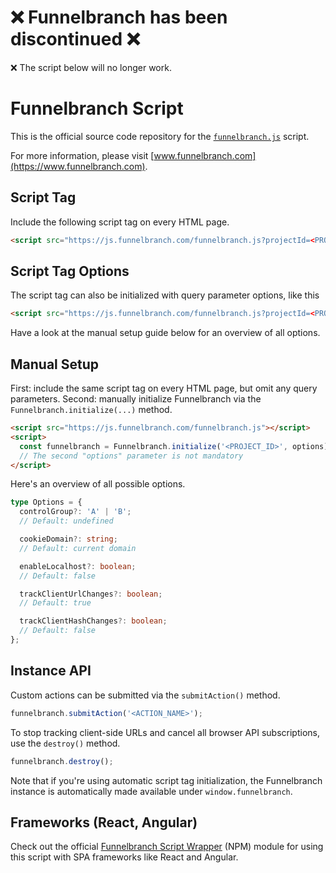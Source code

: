 # ❌ Funnelbranch has been discontinued ❌

❌ The script below will no longer work.

# Funnelbranch Script

This is the official source code repository for the [`funnelbranch.js`](https://js.funnelbranch.com/funnelbranch.js) script.

For more information, please visit [www.funnelbranch.com](https://www.funnelbranch.com).

## Script Tag

Include the following script tag on every HTML page.

```html
<script src="https://js.funnelbranch.com/funnelbranch.js?projectId=<PROJECT_ID>"></script>
```

## Script Tag Options

The script tag can also be initialized with query parameter options, like this

```html
<script src="https://js.funnelbranch.com/funnelbranch.js?projectId=<PROJECT_ID>&cookieDomain=<COOKIE_DOMAIN>&enableLocalhost=true"></script>
```

Have a look at the manual setup guide below for an overview of all options.

## Manual Setup

First: include the same script tag on every HTML page, but omit any query parameters.
Second: manually initialize Funnelbranch via the `Funnelbranch.initialize(...)` method.

```html
<script src="https://js.funnelbranch.com/funnelbranch.js"></script>
<script>
  const funnelbranch = Funnelbranch.initialize('<PROJECT_ID>', options);
  // The second "options" parameter is not mandatory
</script>
```

Here's an overview of all possible options.

```ts
type Options = {
  controlGroup?: 'A' | 'B';
  // Default: undefined

  cookieDomain?: string;
  // Default: current domain

  enableLocalhost?: boolean;
  // Default: false

  trackClientUrlChanges?: boolean;
  // Default: true

  trackClientHashChanges?: boolean;
  // Default: false
};
```

## Instance API

Custom actions can be submitted via the `submitAction()` method.

```ts
funnelbranch.submitAction('<ACTION_NAME>');
```

To stop tracking client-side URLs and cancel all browser API subscriptions, use the `destroy()` method.

```ts
funnelbranch.destroy();
```

Note that if you're using automatic script tag initialization,
the Funnelbranch instance is automatically made available under `window.funnelbranch`.

## Frameworks (React, Angular)

Check out the official [Funnelbranch Script Wrapper](https://github.com/funnelbranch/funnelbranch-script-npm) (NPM) module for using this script with SPA frameworks like React and Angular.
